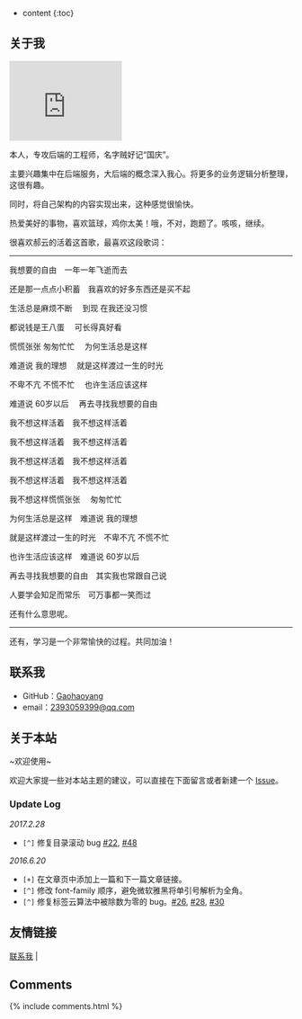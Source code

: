 * content
{:toc}

## 关于我

<iframe src="https://github.com/Ryan0820" style="border: 0;height: 142px;width: 200px;overflow: hidden;" frameBorder="0"></iframe>

本人，专攻后端的工程师，名字贼好记“国庆”。

主要兴趣集中在后端服务，大后端的概念深入我心。将更多的业务逻辑分析整理，这很有趣。

同时，将自己架构的内容实现出来，这种感觉很愉快。

热爱美好的事物，喜欢篮球，鸡你太美！哦，不对，跑题了。咳咳，继续。

很喜欢郝云的活着这首歌，最喜欢这段歌词：

-------------------------------------------------------------------------------------

我想要的自由　一年一年飞逝而去 

还是那一点点小积蓄　我喜欢的好多东西还是买不起

生活总是麻烦不断 　到现 在我还没习惯

都说钱是王八蛋 　可长得真好看

慌慌张张 匆匆忙忙 　为何生活总是这样

难道说 我的理想 　就是这样渡过一生的时光

不卑不亢 不慌不忙 　也许生活应该这样

难道说 60岁以后 　再去寻找我想要的自由

我不想这样活着　我不想这样活着

我不想这样活着　我不想这样活着

我不想这样活着　我不想这样活着

我不想这样活着　我不想这样活着

我不想这样慌慌张张 　匆匆忙忙 

为何生活总是这样　难道说 我的理想 

就是这样渡过一生的时光　不卑不亢 不慌不忙 

也许生活应该这样　难道说 60岁以后 

再去寻找我想要的自由　其实我也常跟自己说 

人要学会知足而常乐　可万事都一笑而过 

还有什么意思呢。

--------------------------------------------------------------------------------------

还有，学习是一个非常愉快的过程。共同加油！

## 联系我

* GitHub：[Gaohaoyang](https://github.com/Ryan0820)
* email：2393059399@qq.com

## 关于本站

~欢迎使用~

欢迎大家提一些对本站主题的建议，可以直接在下面留言或者新建一个 [Issue](https://github.com/Ryan0820/Ryan0820.github.io/issues)。

### Update Log

*2017.2.28*

- `[^]` 修复目录滚动 bug [#22](https://github.com/Ryan0820/Ryan0820.github.io/issues/22), [#48](https://github.com/Ryan0820/Ryan0820.github.io/issues/48)

*2016.6.20*

* `[+]` 在文章页中添加上一篇和下一篇文章链接。
* `[^]` 修改 font-family 顺序，避免微软雅黑将单引号解析为全角。
* `[^]` 修复标签云算法中被除数为零的 bug。[#26](https://github.com/Ryan0820/Ryan0820.github.io/issues/26), [#28](https://github.com/Ryan0820/Ryan0820.github.io/issues/28), [#30](https://github.com/Gaohaoyang/gaohaoyang.github.io/issues/30)

## 友情链接

[联系我](email：2393059399@qq.com) \|

## Comments

{% include comments.html %}
